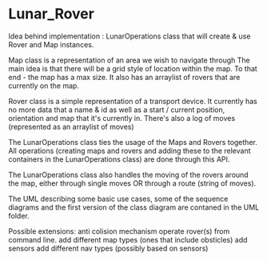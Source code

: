 # Lunar_Rover
Idea behind implementation :
LunarOperations class that will create & use Rover and Map instances.

Map class is a representation of an area we wish to navigate through
The main idea is that there will be a grid style of location within the map.
To that end - the map has a max size. It also has an arraylist of rovers that
are currently on the map.

Rover class is a simple representation of a transport device.
It currently has no more data that a name & id as well as a start / current position,
orientation and map that it's currently in. There's also a log of moves
(represented as an arraylist of moves)

The LunarOperations class ties the usage of the Maps and Rovers together.
All operations (creating maps and rovers and adding these to the relevant containers
in the LunarOperations class) are done through this API.

The LunarOperations class also handles the moving of the rovers around the map, either
through single moves OR through a route (string of moves).

The UML describing some basic use cases, some of the sequence diagrams and the first
version of the class diagram are contaned in the UML folder.

Possible extensions:
anti colision mechanism
operate rover(s) from command line.
add different map types (ones that include obsticles)
add sensors
add different nav types (possibly based on sensors)